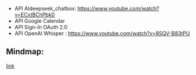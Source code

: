 - API AIdeepseek_chatbox: https://www.youtube.com/watch?v=ECxtBChPbk0
- API Google Calendar
- API Sign-In OAuth 2.0
- API OpenAI Whisper : https://www.youtube.com/watch?v=8SQV-B83tPU


## Mindmap:
[link](https://lucid.app/lucidspark/7b3fe3ad-962f-45bc-a972-5f5efc4fd8d5/edit?invitationId=inv_58080238-bd12-45fd-b809-f7fe3e3f91c4&fbclid=IwY2xjawI3RkdleHRuA2FlbQIxMAABHYp48ZYHHeqw-YHzgtjzr3nGgBCe3r3eC9Jw7TNh0z5FhV3yY7p4Dn-0Ow_aem_4m1uNgArNez1yvK5blq_Zg&interceptingPaymentFlow=1&page=0_0#)
